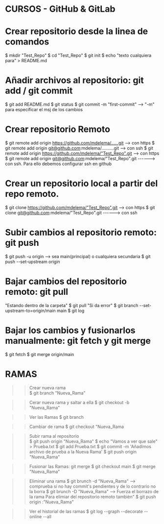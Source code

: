 # CURSOS - GitHub & GitLab

# Crear repositorio desde la linea de comandos
$ mkdir "Test_Repo"
$ cd "Test_Repo"
$ git init
$ echo "texto cualquiera para" > README.md

# Añadir archivos al repositorio: git add / git commit
$ git add README.md
$ git status
$ git commit -m "first-commit" --> "-m" para especificar el msj de los cambios

# Crear repositorio Remoto
$ git remote add origin https://github.com/mdelema/......git --> con https
$ git remote add origin git@github.com:mdelema/..........git --> con ssh
<En caso de ya estar creado>
$ git remote add origin https://github.com/mdelema/"Test_Repo".git --> con https
$ git remote add origin git@github.com:mdelema/"Test_Repo".git ------> con ssh. Para ello debemos configurar ssh en github

# Crear un repositorio local a partir del repo remoto.
$ git clone https://github.com/mdelema/"Test_Repo".git --> con https
$ git clone git@github.com:mdelema/"Test_Repo".git ------> con ssh

# Subir cambios al repositorio remoto: git push 
$ git push -u origin <rama> --> sea main(principal) o cualquiera secundaria
$ git push --set-upstream origin <rama> 

# Bajar cambios del repositorio remoto: git pull
"Estando dentro de la carpeta"
$ git pull
"Si da error"
$ git branch --set-upstream-to=origin/main main
$ git log

# Bajar los cambios y fusionarlos manualmente: git fetch y git merge
$ git fetch
$ git merge origin/main

# RAMAS 

>> Crear nueva rama  
$ git branch "Nueva_Rama"

>> Cerar nueva rama y saltar a ella 
$ git checkout -b "Nueva_Rama"

>> Ver las Ramas
$ git branch

>> Cambiar de rama 
$ git checkout "Nueva_Rama

>> Subir rama al repositorio  
$ git push origin "Nueva_Rama"
$ echo "Vamos a ver que sale" > Prueba.txt
$ git add Prueba.txt
$ git commit -m 'Añadimos archivo de prueba a la Nueva Rama'
$ git push origin "Nueva_Rama"

>> Fusionar las Ramas: git merge
$ git checkout main
$ git merge "Nueva_Rama"

>> Eliminar una rama
$ git brunch -d "Nueva_Rama" --> comprueba si no hay commit's pendientes y de lo contrario no la borra 
$ git brunch -D "Nueva_Rama" --> Fuerza el borrazo de la rama
> Para elimiar del repositorio remoto tambièn"
$ git push origin :"Nueva_Rama"

>> Ver el historial de las ramas
$ git log --graph --decorate --online --all

